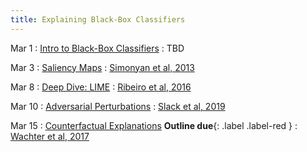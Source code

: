 ```yaml
---
title: Explaining Black-Box Classifiers
---
```


Mar 1
: [Intro to Black-Box Classifiers](#)
  : TBD

Mar 3
: [Saliency Maps](#)
  : [Simonyan et al, 2013](https://arxiv.org/pdf/1312.6034.pdf)

Mar 8
: [Deep Dive: LIME](#)
  : [Ribeiro et al, 2016](https://arxiv.org/pdf/1602.04938.pdf)

Mar 10
: [Adversarial Perturbations](#)
  : [Slack et al, 2019](https://arxiv.org/pdf/1911.02508.pdf)

Mar 15
: [Counterfactual Explanations](#) **Outline due**{: .label .label-red }
  : [Wachter et al, 2017](https://arxiv.org/pdf/1711.00399.pdf)